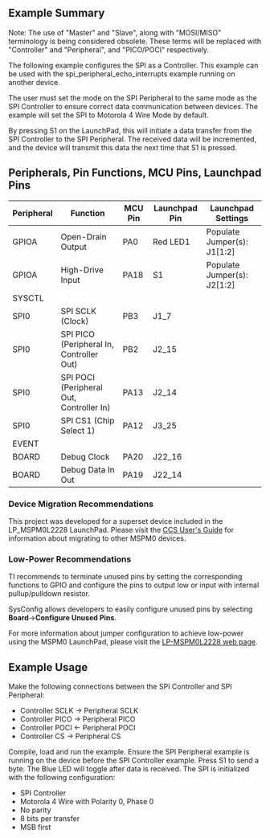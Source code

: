 ## Example Summary

Note: The use of "Master" and "Slave", along with "MOSI/MISO" terminology is
being considered obsolete. These terms will be replaced with "Controller" and
"Peripheral", and "PICO/POCI" respectively.

The following example configures the SPI as a Controller.
This example can be used with the spi_peripheral_echo_interrupts example
running on another device.

The user must set the mode on the SPI Peripheral to the same mode as the
SPI Controller to ensure correct data communication between devices.
The example will set the SPI to Motorola 4 Wire Mode by default.

By pressing S1 on the LaunchPad, this will initiate a data transfer from the
SPI Controller to the SPI Peripheral. The received data will be incremented,
and the device will transmit this data the next time that S1 is pressed.

## Peripherals, Pin Functions, MCU Pins, Launchpad Pins
| Peripheral | Function | MCU Pin | Launchpad Pin | Launchpad Settings |
| --- | --- | --- | --- | --- |
| GPIOA | Open-Drain Output | PA0 | Red LED1 | Populate Jumper(s): J1[1:2] |
| GPIOA | High-Drive Input | PA18 | S1 | Populate Jumper(s): J2[1:2] |
| SYSCTL |  |  |  |  |
| SPI0 | SPI SCLK (Clock) | PB3 | J1_7 |  |
| SPI0 | SPI PICO (Peripheral In, Controller Out) | PB2 | J2_15 |  |
| SPI0 | SPI POCI (Peripheral Out, Controller In) | PA13 | J2_14 |  |
| SPI0 | SPI CS1 (Chip Select 1) | PA12 | J3_25 |  |
| EVENT |  |  |  |  |
| BOARD | Debug Clock | PA20 | J22_16 |  |
| BOARD | Debug Data In Out | PA19 | J22_14 |  |


### Device Migration Recommendations
This project was developed for a superset device included in the LP_MSPM0L2228 LaunchPad. Please
visit the [CCS User's Guide](https://software-dl.ti.com/msp430/esd/MSPM0-SDK/latest/docs/english/tools/ccs_ide_guide/doc_guide/doc_guide-srcs/ccs_ide_guide.html#sysconfig-project-migration)
for information about migrating to other MSPM0 devices.

### Low-Power Recommendations
TI recommends to terminate unused pins by setting the corresponding functions to
GPIO and configure the pins to output low or input with internal
pullup/pulldown resistor.

SysConfig allows developers to easily configure unused pins by selecting **Board**→**Configure Unused Pins**.

For more information about jumper configuration to achieve low-power using the
MSPM0 LaunchPad, please visit the [LP-MSPM0L2228 web page](https://www.ti.com/tool/LP-MSPM0L2228).

## Example Usage
Make the following connections between the SPI Controller and SPI Peripheral:
- Controller SCLK -> Peripheral SCLK
- Controller PICO -> Peripheral PICO
- Controller POCI <- Peripheral POCI
- Controller CS   -> Peripheral CS

Compile, load and run the example. Ensure the SPI Peripheral example is running
on the device before the SPI Controller example.
Press S1 to send a byte.
The Blue LED will toggle after data is received.
The SPI is initialized with the following configuration:
- SPI Controller
- Motorola 4 Wire with Polarity 0, Phase 0
- No parity
- 8 bits per transfer
- MSB first
